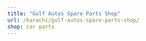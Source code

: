 ```yaml
---
title: "Gulf Autos Spare Parts Shop"
url: /karachi/gulf-autos-spare-parts-shop/
shop: car parts
---
```

